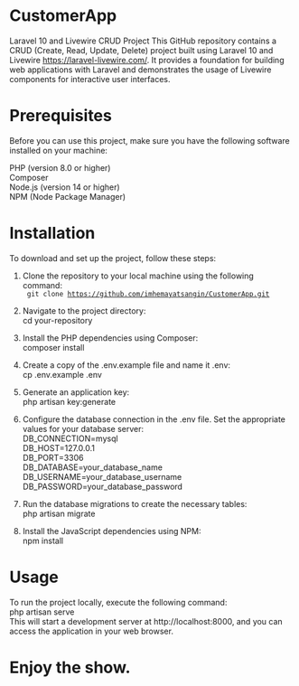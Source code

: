 # CustomerApp

Laravel 10 and Livewire CRUD Project
This GitHub repository contains a CRUD (Create, Read, Update, Delete) project built using Laravel 10 and Livewire https://laravel-livewire.com/. It provides a foundation for building web applications with Laravel and demonstrates the usage of Livewire components for interactive user interfaces.


# Prerequisites
Before you can use this project, make sure you have the following software installed on your machine:<br>

PHP (version 8.0 or higher)<br>
Composer<br>
Node.js (version 14 or higher)<br>
NPM (Node Package Manager)<br>
# Installation<br>
To download and set up the project, follow these steps:<br>

1. Clone the repository to your local machine using the following command:<br>
<code> git clone https://github.com/imhemayatsangin/CustomerApp.git</code><br>

2. Navigate to the project directory:<br>
cd your-repository<br>

3. Install the PHP dependencies using Composer:<br>
composer install<br>

4. Create a copy of the .env.example file and name it .env:<br>
cp .env.example .env<br>

5. Generate an application key:<br>
php artisan key:generate<br>

6. Configure the database connection in the .env file. Set the appropriate values for your database server:<br>
DB_CONNECTION=mysql<br>
DB_HOST=127.0.0.1<br>
DB_PORT=3306<br>
DB_DATABASE=your_database_name<br>
DB_USERNAME=your_database_username<br>
DB_PASSWORD=your_database_password<br>

7. Run the database migrations to create the necessary tables:<br>
php artisan migrate<br>

8. Install the JavaScript dependencies using NPM:<br>
npm install<br>

# Usage<br>
To run the project locally, execute the following command:<br>
php artisan serve<br>
This will start a development server at http://localhost:8000, and you can access the application in your web browser.<br>
# Enjoy the show.<br>

